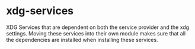 # xdg-services

XDG Services that are dependent on both the service provider and the
xdg settings. Moving these services into their own module makes sure that
all the dependencies are installed when installing these services.
